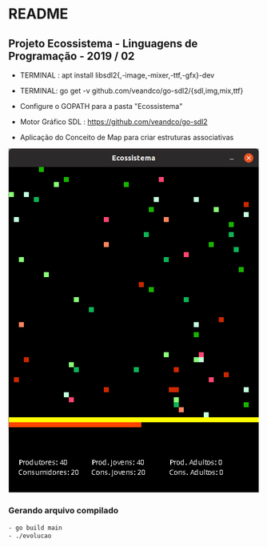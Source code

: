# README

## Projeto Ecossistema - Linguagens de Programação - 2019 / 02


 - TERMINAL : apt install libsdl2{,-image,-mixer,-ttf,-gfx}-dev
 - TERMINAL: go get -v github.com/veandco/go-sdl2/{sdl,img,mix,ttf}
 - Configure o GOPATH para a pasta "Ecossistema"

 - Motor Gráfico SDL : https://github.com/veandco/go-sdl2 

 - Aplicação do Conceito de Map para criar estruturas associativas


![alt tag](https://github.com/luandkg/Ecossistema/blob/master/assets/prints/EcossistemaP1.png)



### Gerando arquivo compilado
    - go build main
    - ./evolucao
